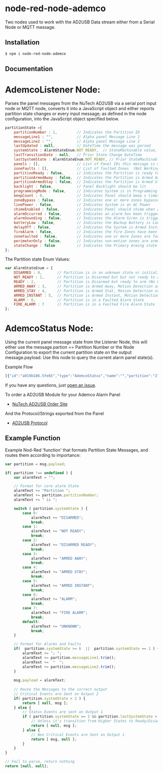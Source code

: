 # node-red-node-ademco

Two nodes used to work with the AD2USB Data stream either from a Serial Node or MQTT message.

## Installation

```sh
$ npm i node-red-node-ademco
```

## Documentation

AdemcoListener Node:
====================

Parses the panel messages from the NuTech AD2USB via a serial port input node or MQTT node, converts it into a JavaScript object and either reports partition state changes or every input message; as defined in the node configuration, into the JavaScript object specified below.

```js
partitionState ={
	partitionNumber : 1,         // Indicates the Partition ID
	messageLine1 : "",           // Alpha panel Message Line 1
	messageLine2 : "",           // Alpha panel Message Line 2
	lastUpdated : null,          // DateTime the message was parsed
	systemState : AlarmStateEnum.NOT_READY,  // StateMachinable value, see System State object
	lastTransitionDate : null,   // Prior State Change DateTime
	lastSystemState : AlarmStateEnum.NOT_READY, // Prior StateMachinable value, see System State object
	panels : [],                 // List of Panel IDs this message is ment for
	zoneFaults : [],             // List of faulted Zones  (Not Working)
	partitionReady : false,      // Indicates the Partition is ready to arm (No Faults)
	partitionArmedAway : false,  // Indicates the Partition is Armed Away ( Motion Detection == Instant Alarm ) 
	partitionArmedStay : false,  // Indicates the Partition is Armed Stay ( Motion Detection Zones disabled ) 
	backlight : false,           // Panel Backlight should be lit
	programmingMode : false,     // Indicates System is in Programming Mode
	beepCount : 0,               // Indicates Panel should beep x times
	zoneBypass : false,          // Indicates one or more zones bypassed on partition
	linePower : false,           // Indicates System is on AC Power
	chimeEnabled : false,        // Indicates Panel should chime when Zones are faulted in Disarmed State
	alarmOccurred : false,       // Indicates an alarm has been triggered  (Could be Silent Alarm!)
	alarmSounding : false,       // Indicates the Alarm Siren is triggered
	batteryLow : false,          // Indicates the Backup Battery is Low/not charging
	delayOff : false,            // Indicates the System is Armed Instant ( AKA Night Mode )
	fireAlarm : false,           // Indicates the Fire Zones have been triggered
	zoneFaulted : false,         // Indicates one or more Zones are faulted
	perimeterOnly : false,       // Indicates non-motion zones are armed
	stateChange : false          // Indicates the Primary Arming state has changed
};
```


The Partition state Enum Values:
```js
var AlarmStateEnum = {
	DISARMED : 0,       // Partition is in an unknown state or initialized
	NOT_READY : 1,      // Partition is Disarmed but but not ready to arm (One or more Faults)
	READY : 2,          // Partition is Disarmed but ready to arm (No Faults)
	ARMED_AWAY : 3,     // Partition is Armed Away, Motion Detection active
	ARMED_STAY : 4,     // Partition is Armed Stat, Motion Detection not active
	ARMED_INSTANT : 5,  // Partition is Armed Instant, Motion Detection not active (No Entry Delay)
	ALARM : 6,          // Partition is in a Faulted Alarm State
	FIRE_ALARM : 7      // Partition is in a Faulted Fire Alarm State
};
```

AdemcoStatus Node:
====================

Using the current panel message state from the Listener Node, this will either use the message.partion == Partition Number or the Node Configuration to export the current partition state on the output message.payload.  Use this node to query the current alarm panel state(s).

Example Flow
```js
[{"id":"a019b186.5fe65","type":"AdemcoStatus","name":"","partition":"2","x":561,"y":426,"z":"88661d46.7799e","wires":[["a328679e.5cd798"]]},{"id":"a328679e.5cd798","type":"debug","name":"","active":true,"console":"false","complete":"true","x":726,"y":425,"z":"88661d46.7799e","wires":[]},{"id":"373bc3f2.c8c43c","type":"inject","name":"","topic":"","payload":"partition","payloadType":"date","repeat":"","crontab":"","once":false,"x":175,"y":425,"z":"88661d46.7799e","wires":[["6f7f728.f90808c"]]},{"id":"6f7f728.f90808c","type":"change","action":"replace","property":"partition","from":"","to":"1","reg":false,"name":"","x":349,"y":425,"z":"88661d46.7799e","wires":[["a019b186.5fe65"]]}]
```

If you have any questions, just [open an issue](https://github.com/jlong23/node-red-node-ademco/issues/mew).

To order a AD2USB Module for your Ademco Alarm Panel
 - [NuTech AD2USB Order Site](http://www.alarmdecoder.com/catalog/advanced_search_result.php?keywords=AD2USB&search_in_description=1&x=0&y=0)

And the Protocol/Strings exported from the Panel
 - [AD2USB Protocol](http://www.alarmdecoder.com/wiki/index.php/Protocol)



## Example Function
Example Nod-Red 'function' that formats Partition State Messages, and routes them according to importance:
```js
var partition = msg.payload;

if( partition !== undefined ) {
    var alarmText = "";

    // Format for core alarm State
    alarmText += "Partition ";
    alarmText += partition.partitionNumber;
    alarmText += " is ";

    switch ( partition.systemState ) {
        case 0:
            alarmText += "DISARMED";
            break;
        case 1:
            alarmText += "NOT READY";
            break;
	    case 2:
            alarmText += "DISARMED READY";
            break;
	    case 3:
            alarmText += "ARMED AWAY";
            break;
	    case 4:
            alarmText += "ARMED STAY";
            break;
	    case 5:
            alarmText += "ARMED INSTANT";
            break;
        case 6:
            alarmText += "ALARM";
            break;
	    case 7:
            alarmText += "FIRE ALARM";
            break;
        default:
            alarmText += "UNKNOWN";
            break;		    
    } 

    // Format for Alarms and Faults
    if(  partition.systemState >= 6  ||  partition.systemState == 1 ) {
    	alarmText += "; ";
	    alarmText += partition.messageLine1.trim();
	    alarmText +=  "  ";
	    alarmText += partition.messageLine2.trim();
    }
    
    msg.payload = alarmText;
    
    // Route the Messages to the correct output
    // Critical Events are Sent on Output 2
    if( partition.systemState > 2 ) {
        return [ null, msg ];
    } else {
        // Status Events are sent on Output 1 
        if ( partition.systemState == 2 && partition.lastSystemState > 2 ) {
            // Unless it's transition from Higher States to Ready/Disarmed
            return [ null, msg ];
        } else {
        	// Non Critical Events are Sent on Output 1
            return [ msg, null ];
        }
    }
}

// Fail to parse, return nothing
return [null, null];
```


